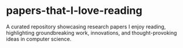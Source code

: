 # papers-that-I-love-reading
A curated repository showcasing research papers I enjoy reading, highlighting groundbreaking work, innovations, and thought-provoking ideas in computer science.
